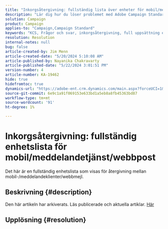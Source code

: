 ```yaml
---
title: "Inkorgsåtergivning: fullständig lista över enheter för mobil/meddelandetjänst/webmail"
description: "Lär dig hur du löser problemet med Adobe Campaign Standard där enhetslistan visas för återgivning mellan mobil-/meddelandeklienter/webbmejl."
solution: Campaign
product: Campaign
applies-to: "Campaign,Campaign Standard"
keywords: "KCS, Frågor och svar, inkorgsåtergivning, full uppsättning enheter, återgivning över, mobil, meddelandeklient, webbpost, ACS, AC, Adobe Campaign, Adobe Campaign Standard"
resolution: Resolution
internal-notes: null
bug: false
article-created-by: Jim Menn
article-created-date: "5/20/2024 5:10:08 AM"
article-published-by: Nayanika Chakravarty
article-published-date: "5/22/2024 3:01:51 PM"
version-number: 4
article-number: KA-19462
hide: true
hidefromtoc: true
dynamics-url: "https://adobe-ent.crm.dynamics.com/main.aspx?forceUCI=1&pagetype=entityrecord&etn=knowledgearticle&id=26b95038-6716-ef11-9f8a-6045bd006268"
source-git-commit: 6e9c1a91f069153e633bd1a5eb8a8fb45363bd87
workflow-type: tm+mt
source-wordcount: '91'
ht-degree: 1%

---
```


# Inkorgsåtergivning: fullständig enhetslista för mobil/meddelandetjänst/webbpost


Det här är en fullständig enhetslista som visas för återgivning mellan mobil-/meddelandeklienter/webbmejl.

## Beskrivning {#description}

Den här artikeln har arkiverats. Läs publicerade och aktuella artiklar. [Här](https://experienceleague.adobe.com/search.html#sort=relevancy)

## Upplösning {#resolution}

